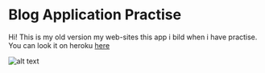 # Blog Application Practise 

Hi! This is my old version my web-sites this app i bild when i have practise. 
You can look it on heroku 
[here](https://desolate-springs-66970.herokuapp.com)

![alt text][id]

[id]: https://pp.userapi.com/c840339/v840339401/2a621/WEn7Xp_jo4w.jpg
